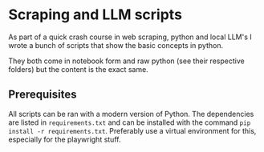 # Scraping and LLM scripts

As part of a quick crash course in web scraping, python and local LLM's I wrote a bunch of scripts that show the basic concepts in python.

They both come in notebook form and raw python (see their respective folders) but the content is the exact same.

## Prerequisites

All scripts can be ran with a modern version of Python. The dependencies are listed in `requirements.txt` and can be installed with the command `pip install -r requirements.txt`. Preferably use a virtual environment for this, especially for the playwright stuff.
